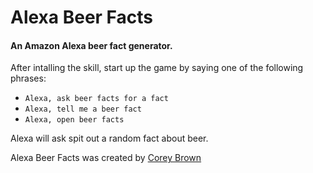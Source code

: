 # Alexa Beer Facts

#### An Amazon Alexa beer fact generator. 

After intalling the skill, start up the game by saying one of the following phrases:

- `Alexa, ask beer facts for a fact`
- `Alexa, tell me a beer fact`
- `Alexa, open beer facts`

Alexa will ask spit out a random fact about beer. 

Alexa Beer Facts was created by [Corey Brown](mailto:coreybrown89@gmail.com)